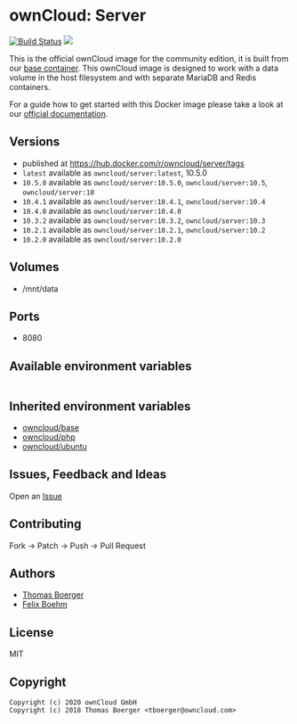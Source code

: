 # ownCloud: Server

[![Build Status](https://cloud.drone.io/api/badges/owncloud-docker/server/status.svg)](https://drone.owncloud.com/owncloud-docker/server/)
[![](https://images.microbadger.com/badges/image/owncloud/server.svg)](https://microbadger.com/images/owncloud/server "Get your own image badge on microbadger.com")

This is the official ownCloud image for the community edition, it is built from our [base container](https://registry.hub.docker.com/u/owncloud/base/). This ownCloud image is designed to work with a data volume in the host filesystem and with separate MariaDB and Redis containers.

For a guide how to get started with this Docker image please take a look at our [official documentation](https://doc.owncloud.com/server/latest/admin_manual/installation/docker/).

## Versions

* published at https://hub.docker.com/r/owncloud/server/tags
* `latest` available as `owncloud/server:latest`, 10.5.0
* `10.5.0` available as `owncloud/server:10.5.0`, `owncloud/server:10.5`,  `owncloud/server:10`
* `10.4.1` available as `owncloud/server:10.4.1`, `owncloud/server:10.4`
* `10.4.0` available as `owncloud/server:10.4.0`
* `10.3.2` available as `owncloud/server:10.3.2`, `owncloud/server:10.3`
* `10.2.1` available as `owncloud/server:10.2.1`, `owncloud/server:10.2`
* `10.2.0` available as `owncloud/server:10.2.0`

## Volumes

* /mnt/data

## Ports

* 8080

## Available environment variables

```

```

## Inherited environment variables

* [owncloud/base](https://github.com/owncloud-docker/base#available-environment-variables)
* [owncloud/php](https://github.com/owncloud-docker/php#available-environment-variables)
* [owncloud/ubuntu](https://github.com/owncloud-docker/ubuntu#available-environment-variables)

## Issues, Feedback and Ideas

Open an [Issue](https://github.com/owncloud-docker/server/issues)

## Contributing

Fork -> Patch -> Push -> Pull Request

## Authors

* [Thomas Boerger](https://github.com/tboerger)
* [Felix Boehm](https://github.com/felixboehm)

## License

MIT

## Copyright

```
Copyright (c) 2020 ownCloud GmbH
Copyright (c) 2018 Thomas Boerger <tboerger@owncloud.com>
```
